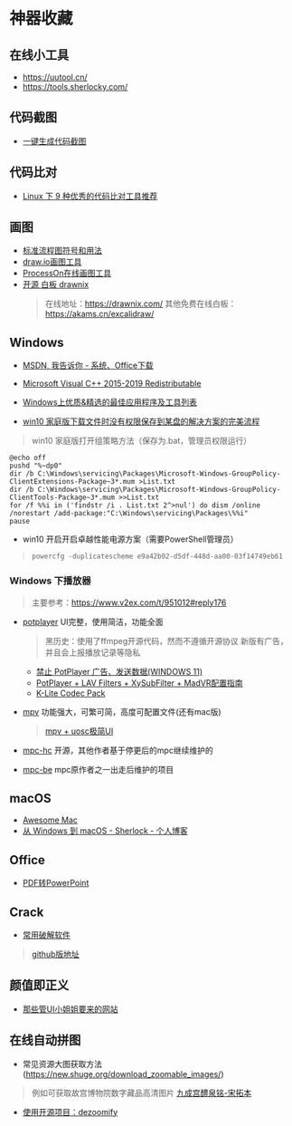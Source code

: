 # 神器收藏

## 在线小工具
- https://uutool.cn/
- https://tools.sherlocky.com/

## 代码截图
* [一键生成代码截图](https://quanxin.org/code-snapshot)

## 代码比对
* [Linux 下 9 种优秀的代码比对工具推荐](https://mp.weixin.qq.com/s?__biz=MzAxODI5ODMwOA==&mid=2666546845&idx=2&sn=a8a638a300311344509770c1c3a8cd75)

## 画图
* [标准流程图符号和用法](https://www.edrawsoft.com/cn/flowchart-symbols.php)
* [draw.io画图工具](https://app.diagrams.net/)
* [ProcessOn在线画图工具](https://www.processon.com/)
* [开源 白板 drawnix](https://github.com/plait-board/drawnix)
  > 在线地址：https://drawnix.com/
  > 其他免费在线白板：https://akams.cn/excalidraw/

## Windows
* [MSDN, 我告诉你 - 系统、Office下载](https://msdn.itellyou.cn/)
* [Microsoft Visual C++ 2015-2019 Redistributable](https://support.microsoft.com/en-us/help/2977003/the-latest-supported-visual-c-downloads)
* [Windows上优质&精选的最佳应用程序及工具列表](https://github.com/Awesome-Windows/Awesome/blob/master/README-cn.md)

* [win10 家庭版下载文件时没有权限保存到某盘的解决方案的完美流程](https://blog.csdn.net/weixin_42997646/article/details/89414437)
> win10 家庭版打开组策略方法（保存为.bat，管理员权限运行）

```
@echo off
pushd "%~dp0" 
dir /b C:\Windows\servicing\Packages\Microsoft-Windows-GroupPolicy-ClientExtensions-Package~3*.mum >List.txt 
dir /b C:\Windows\servicing\Packages\Microsoft-Windows-GroupPolicy-ClientTools-Package~3*.mum >>List.txt 
for /f %%i in ('findstr /i . List.txt 2^>nul') do dism /online /norestart /add-package:"C:\Windows\servicing\Packages\%%i" 
pause
```
* win10 开启开启卓越性能电源方案（需要PowerShell管理员）
> ``powercfg -duplicatescheme e9a42b02-d5df-448d-aa00-03f14749eb61``

### Windows 下播放器
> 主要参考：https://www.v2ex.com/t/951012#reply176
- [potplayer](https://potplayer.daum.net/) UI完整，使用简洁，功能全面
  > 黑历史：使用了ffmpeg开源代码，然而不遵循开源协议
  > 新版有广告，并且会上报播放记录等隐私

  - [禁止 PotPlayer 广告、发送数据(WINDOWS 11)](https://go123.live/blocking-connection-from-potplayer-in-windows-firewall/)
  - [PotPlayer + LAV Filters + XySubFilter + MadVR配置指南](https://blog.csdn.net/sigmarising/article/details/105700625)
  - [K-Lite Codec Pack](https://codecguide.com/download_k-lite_codec_pack_mega.htm)
- [mpv](https://mpv.io/installation/) 功能强大，可繁可简，高度可配置文件(还有mac版) 
  > [mpv + uosc极简UI](https://github.com/tomasklaen/uosc)
- [mpc-hc](https://github.com/clsid2/mpc-hc) 开源，其他作者基于停更后的mpc继续维护的 
- [mpc-be](https://github.com/Aleksoid1978/MPC-BE) mpc原作者之一出走后维护的项目

## macOS
* [Awesome Mac](https://wangchujiang.com/awesome-mac/index.zh.html)
* [从 Windows 到 macOS - Sherlock - 个人博客](https://halo.sherlocky.com/archives/macos)

## Office
* [PDF转PowerPoint](https://www.pdfpai.com/pdf-to-powerpoint)

## Crack
* [常用破解软件](https://www.fxxkmakeding.xyz/downloads.html)
> [github版地址](https://github.com/xyjoey/fxxkmakeding)

## 颜值即正义
* [那些管UI小姐姐要来的网站](https://juejin.im/post/5e7cdee26fb9a03c6e640cc7)

## 在线自动拼图
- 常见资源大图获取方法(https://new.shuge.org/download_zoomable_images/)
 > 例如可获取故宫博物院数字藏品高清图片
 > [九成宫醴泉铭-宋拓本](https://www.dpm.org.cn/collection/impres/234127.html)
- [使用开源项目：dezoomify](https://ok.daoing.com/he/dezoomify.html)
